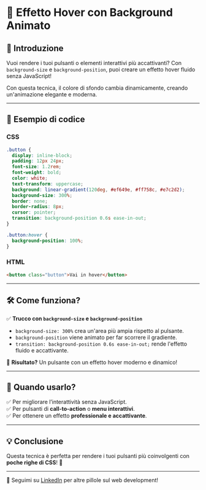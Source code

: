 # 🎨 Effetto Hover con Background Animato

## 📌 Introduzione
Vuoi rendere i tuoi pulsanti o elementi interattivi più accattivanti? Con `background-size` e `background-position`, puoi creare un effetto hover fluido senza JavaScript! 

Con questa tecnica, il colore di sfondo cambia dinamicamente, creando un'animazione elegante e moderna. 

---

## 🚀 Esempio di codice

### **CSS**  
```css
.button {
  display: inline-block;
  padding: 12px 24px;
  font-size: 1.2rem;
  font-weight: bold;
  color: white;
  text-transform: uppercase;
  background: linear-gradient(120deg, #ef649e, #ff758c, #e7c2d2);
  background-size: 300%;
  border: none;
  border-radius: 8px;
  cursor: pointer;
  transition: background-position 0.6s ease-in-out;
}

.button:hover {
  background-position: 100%;
}
```

### **HTML**  
```html
<button class="button">Vai in hover</button>
```

---

## 🛠️ Come funziona?
✅ **Trucco con `background-size` e `background-position`**  
- `background-size: 300%` crea un'area più ampia rispetto al pulsante.  
- `background-position` viene animato per far scorrere il gradiente.  
- `transition: background-position 0.6s ease-in-out;` rende l'effetto fluido e accattivante.  

🎯 **Risultato?** Un pulsante con un effetto hover moderno e dinamico! 

---

## 📌 Quando usarlo?
✅ Per migliorare l’interattività senza JavaScript.  
✅ Per pulsanti di **call-to-action** o **menu interattivi**.  
✅ Per ottenere un effetto **professionale e accattivante**.  

---

## 💡 Conclusione
Questa tecnica è perfetta per rendere i tuoi pulsanti più coinvolgenti con **poche righe di CSS**! 🚀 

---

🔗 Seguimi su [LinkedIn](https://www.linkedin.com/in/stefano-corradi-musicista/) per altre pillole sul web development!  

